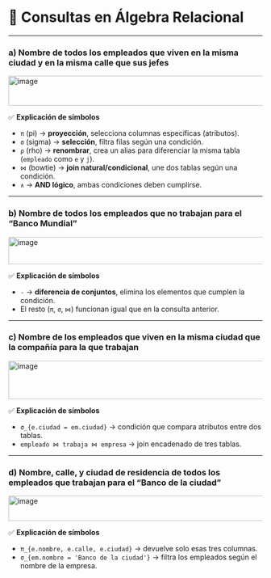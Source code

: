 # 📌 Consultas en Álgebra Relacional

---

### **a) Nombre de todos los empleados que viven en la misma ciudad y en la misma calle que sus jefes**

<img width="886" height="59" alt="image" src="https://github.com/user-attachments/assets/8a6ca980-25a6-4a08-b765-ba02fec81f91" />


✅ **Explicación de símbolos**  
- `π` (pi) → **proyección**, selecciona columnas específicas (atributos).  
- `σ` (sigma) → **selección**, filtra filas según una condición.  
- `ρ` (rho) → **renombrar**, crea un alias para diferenciar la misma tabla (`empleado` como `e` y `j`).  
- `⋈` (bowtie) → **join natural/condicional**, une dos tablas según una condición.  
- `∧` → **AND lógico**, ambas condiciones deben cumplirse.  

---

### **b) Nombre de todos los empleados que no trabajan para el “Banco Mundial”**

<img width="1007" height="54" alt="image" src="https://github.com/user-attachments/assets/fbdefff8-1e87-43ee-ba4c-e3ce7f5b72ed" />

✅ **Explicación de símbolos**  
- `-` → **diferencia de conjuntos**, elimina los elementos que cumplen la condición.  
- El resto (`π`, `σ`, `⋈`) funcionan igual que en la consulta anterior.  

---

### **c) Nombre de los empleados que viven en la misma ciudad que la compañía para la que trabajan**

<img width="597" height="76" alt="image" src="https://github.com/user-attachments/assets/b5ffb24a-c6d1-4895-88bd-1b5bde0422f2" />


✅ **Explicación de símbolos**  
- `σ_{e.ciudad = em.ciudad}` → condición que compara atributos entre dos tablas.  
- `empleado ⋈ trabaja ⋈ empresa` → join encadenado de tres tablas.  

---

### **d) Nombre, calle, y ciudad de residencia de todos los empleados que trabajan para el “Banco de la ciudad”**

<img width="771" height="50" alt="image" src="https://github.com/user-attachments/assets/30453b3e-7bcd-4cc4-bdd4-aa16d07830a9" />


✅ **Explicación de símbolos**  
- `π_{e.nombre, e.calle, e.ciudad}` → devuelve solo esas tres columnas.  
- `σ_{em.nombre = 'Banco de la ciudad'}` → filtra los empleados según el nombre de la empresa.  
